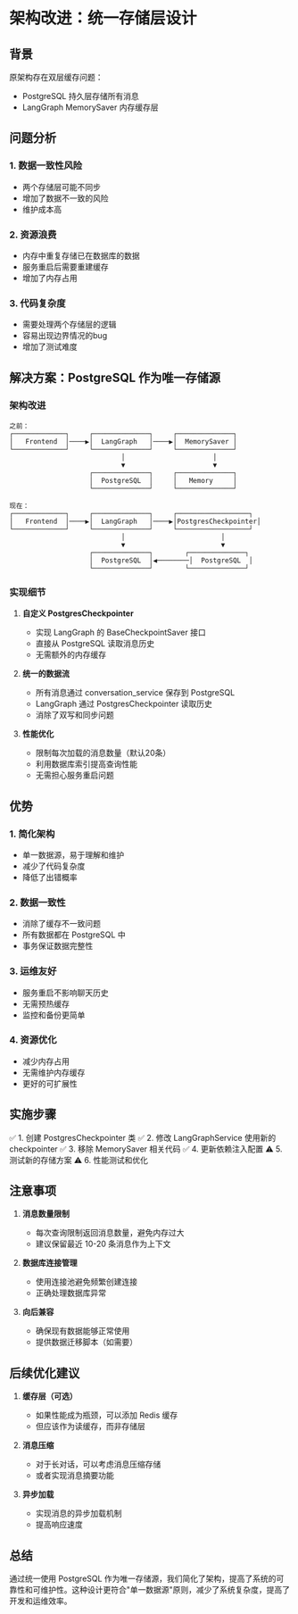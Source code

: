 # 架构改进：统一存储层设计

## 背景

原架构存在双层缓存问题：
- PostgreSQL 持久层存储所有消息
- LangGraph MemorySaver 内存缓存层

## 问题分析

### 1. 数据一致性风险
- 两个存储层可能不同步
- 增加了数据不一致的风险
- 维护成本高

### 2. 资源浪费
- 内存中重复存储已在数据库的数据
- 服务重启后需要重建缓存
- 增加了内存占用

### 3. 代码复杂度
- 需要处理两个存储层的逻辑
- 容易出现边界情况的bug
- 增加了测试难度

## 解决方案：PostgreSQL 作为唯一存储源

### 架构改进

```
之前：
┌─────────────┐     ┌──────────────┐     ┌──────────────┐
│   Frontend  │────▶│  LangGraph   │────▶│  MemorySaver │
└─────────────┘     └──────────────┘     └──────────────┘
                            │                      │
                            ▼                      ▼
                    ┌──────────────┐     ┌──────────────┐
                    │  PostgreSQL  │     │   Memory     │
                    └──────────────┘     └──────────────┘

现在：
┌─────────────┐     ┌──────────────┐     ┌──────────────────┐
│   Frontend  │────▶│  LangGraph   │────▶│PostgresCheckpointer│
└─────────────┘     └──────────────┘     └──────────────────┘
                            │                        │
                            ▼                        ▼
                    ┌──────────────┐        ┌──────────────┐
                    │  PostgreSQL  │◀────────│  PostgreSQL  │
                    └──────────────┘        └──────────────┘
```

### 实现细节

1. **自定义 PostgresCheckpointer**
   - 实现 LangGraph 的 BaseCheckpointSaver 接口
   - 直接从 PostgreSQL 读取消息历史
   - 无需额外的内存缓存

2. **统一的数据流**
   - 所有消息通过 conversation_service 保存到 PostgreSQL
   - LangGraph 通过 PostgresCheckpointer 读取历史
   - 消除了双写和同步问题

3. **性能优化**
   - 限制每次加载的消息数量（默认20条）
   - 利用数据库索引提高查询性能
   - 无需担心服务重启问题

## 优势

### 1. 简化架构
- 单一数据源，易于理解和维护
- 减少了代码复杂度
- 降低了出错概率

### 2. 数据一致性
- 消除了缓存不一致问题
- 所有数据都在 PostgreSQL 中
- 事务保证数据完整性

### 3. 运维友好
- 服务重启不影响聊天历史
- 无需预热缓存
- 监控和备份更简单

### 4. 资源优化
- 减少内存占用
- 无需维护内存缓存
- 更好的可扩展性

## 实施步骤

✅ 1. 创建 PostgresCheckpointer 类
✅ 2. 修改 LangGraphService 使用新的 checkpointer
✅ 3. 移除 MemorySaver 相关代码
✅ 4. 更新依赖注入配置
⚠️ 5. 测试新的存储方案
⚠️ 6. 性能测试和优化

## 注意事项

1. **消息数量限制**
   - 每次查询限制返回消息数量，避免内存过大
   - 建议保留最近 10-20 条消息作为上下文

2. **数据库连接管理**
   - 使用连接池避免频繁创建连接
   - 正确处理数据库异常

3. **向后兼容**
   - 确保现有数据能够正常使用
   - 提供数据迁移脚本（如需要）

## 后续优化建议

1. **缓存层（可选）**
   - 如果性能成为瓶颈，可以添加 Redis 缓存
   - 但应该作为读缓存，而非存储层

2. **消息压缩**
   - 对于长对话，可以考虑消息压缩存储
   - 或者实现消息摘要功能

3. **异步加载**
   - 实现消息的异步加载机制
   - 提高响应速度

## 总结

通过统一使用 PostgreSQL 作为唯一存储源，我们简化了架构，提高了系统的可靠性和可维护性。这种设计更符合"单一数据源"原则，减少了系统复杂度，提高了开发和运维效率。